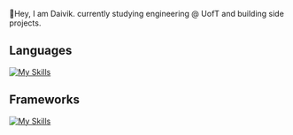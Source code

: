 👋Hey, I am Daivik. currently studying engineering @ UofT and building side projects.

## Languages
[![My Skills](https://skillicons.dev/icons?i=html,css,js,python,c,cpp)](https://skillicons.dev)

## Frameworks
[![My Skills](https://skillicons.dev/icons?i=tensorflow,pytorch,sklearn,nextjs,react)](https://skillicons.dev)
